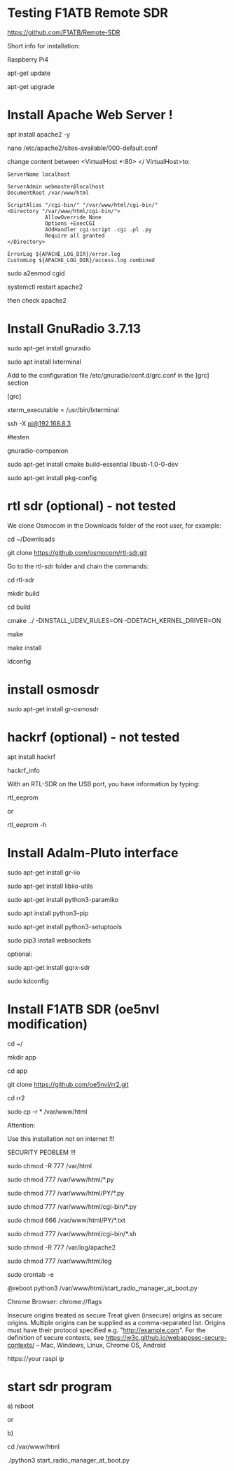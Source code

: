 
# Testing F1ATB Remote SDR

https://github.com/F1ATB/Remote-SDR



Short info for installation:

Raspberry Pi4 

apt-get update

apt-get upgrade


# Install Apache Web Server !

apt install apache2 -y

nano /etc/apache2/sites-available/000-default.conf  

change content between <VirtualHost *:80> </ VirtualHost>to:


    ServerName localhost

    ServerAdmin webmaster@localhost
    DocumentRoot /var/www/html

    ScriptAlias "/cgi-bin/" "/var/www/html/cgi-bin/"
    <Directory "/var/www/html/cgi-bin/">
                AllowOverride None
                Options +ExecCGI
                AddHandler cgi-script .cgi .pl .py
                Require all granted
    </Directory>

    ErrorLog ${APACHE_LOG_DIR}/error.log
    CustomLog ${APACHE_LOG_DIR}/access.log combined		




sudo a2enmod cgid

systemctl restart apache2

then check apache2 

# Install GnuRadio 3.7.13 

sudo apt-get install gnuradio

sudo apt install lxterminal


Add to the configuration file /etc/gnuradio/conf.d/grc.conf in the [grc] section

[grc]

xterm_executable = /usr/bin/lxterminal

ssh -X pi@192.168.8.3

#testen

gnuradio-companion


sudo apt-get install cmake build-essential libusb-1.0-0-dev

sudo apt-get install pkg-config


# rtl sdr (optional) - not tested

We clone Osmocom in the Downloads folder of the root user, for example:

cd ~/Downloads

git clone https://github.com/osmocom/rtl-sdr.git

Go to the rtl-sdr folder and chain the commands: 

cd rtl-sdr

mkdir build

cd build

cmake ../ -DINSTALL_UDEV_RULES=ON -DDETACH_KERNEL_DRIVER=ON

make

make install

ldconfig



# install osmosdr 

sudo apt-get install gr-osmosdr


# hackrf (optional) - not tested

apt install hackrf

hackrf_info

With an RTL-SDR on the USB port, you have information by typing:

rtl_eeprom

or

rtl_eeprom -h



# Install Adalm-Pluto interface

sudo apt-get install gr-iio

sudo apt-get install libiio-utils

sudo apt-get install python3-paramiko

sudo apt install python3-pip

sudo apt-get install python3-setuptools

sudo pip3 install websockets

optional:

sudo apt-get install gqrx-sdr

sudo kdconfig

# Install F1ATB SDR (oe5nvl modification)

cd ~/

mkdir app

cd app

git clone https://github.com/oe5nvl/rr2.git

cd rr2

sudo cp -r *  /var/www/html


Attention: 

Use this installation not on internet !!!

SECURITY PEOBLEM !!!

sudo chmod -R 777 /var/html

sudo chmod 777 /var/www/html/*.py

sudo chmod 777 /var/www/html/PY/*.py

sudo chmod 777 /var/www/html/cgi-bin/*.py


sudo chmod 666  /var/www/html/PY/*.txt

sudo chmod 777 /var/www/html/cgi-bin/*.sh

sudo chmod -R 777 /var/log/apache2

sudo chmod 777 /var/www/html/log

sudo crontab -e

@reboot python3 /var/www/html/start_radio_manager_at_boot.py


Chrome Browser:
chrome://flags


Insecure origins treated as secure
Treat given (insecure) origins as secure origins. Multiple origins can be supplied as a comma-separated list. Origins must have their protocol specified e.g. "http://example.com". For the definition of secure contexts, see https://w3c.github.io/webappsec-secure-contexts/ – Mac, Windows, Linux, Chrome OS, Android

https://your raspi ip



# start sdr program

a) reboot

or

b)

cd /var/www/html 

./python3 start_radio_manager_at_boot.py















